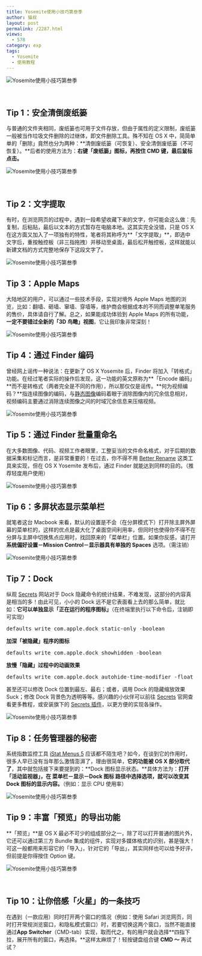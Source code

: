 ```yaml
---
title: Yosemite使用小技巧第叁季
author: 猫叔
layout: post
permalink: /2287.html
views:
  - 578
category: exp
tags:
  - Yosemite
  - 使用教程
---
```

![Yosemite使用小技巧第叁季][1]

&nbsp;

## Tip 1：安全清倒废纸篓

与普通的文件夹相同，废纸篓也可用于文件存放，但由于属性的定义限制，废纸篓一般被当作垃圾文件删除的过继体，即文件删除工具。殊不知在 OS X 中，简简单单的「删除」竟然也分为两种：**清倒废纸篓（可恢复）、安全清倒废纸篓（不可恢复）。**后者的使用方法为：**右键「废纸篓」图标，再按住 CMD 键，最后鼠标点击。**

![Yosemite使用小技巧第叁季][2]

&nbsp;

## Tip 2：文字提取

有时，在浏览网页的过程中，遇到一段希望收藏下来的文字，你可能会这么做：先复制，后粘贴，最后以文本的方式暂存在电脑本地。这其实完全没错，只是 OS X 在这方面又加入了一项独有的特性，笔者将其称呼为**「文字提取」**，即选中文字后，重按触控板（非三指拖拽）并移动至桌面，最后松开触控板，这样就能以新建文档的方式完整地保存下这段文字了。

![Yosemite使用小技巧第叁季][3]

## Tip 3：Apple Maps

大陆地区的用户，可以通过一些技术手段，实现对境外 Apple Maps 地图的浏览，比如：翻墙、砸墙、窜墙、穿墙等，维护商会根据成本的不同而调整单笔服务的售价，具体请自行了解。总之，如果能成功体验到 Apple Maps 的所有功能，**一定不要错过全新的「3D 鸟瞰」视图**，它让我印象非常深刻！

![Yosemite使用小技巧第叁季][4]

## Tip 4：通过 Finder 编码

曾经网上谣传一种说法：在更新了 OS X Yosemite 后，Finder 将加入「转格式」功能。在经过笔者实际的操作后发现，这一功能的英文原称为**「Encode 编码」**而不是转格式（两者完全是不同的作用），所以那仅仅是谣传。**何为视频编码？**指连续图像的编码，与<a class="new" title="静态图像（页面不存在）" href="http://zh.wikipedia.org/w/index.php?title=%E9%9D%99%E6%80%81%E5%9B%BE%E5%83%8F&action=edit&redlink=1" target="_blank">静态图像</a>编码着眼于消除图像内的冗余信息相对，视频编码主要通过消除连续图像之间的时域冗余信息来压缩视频。

![Yosemite使用小技巧第叁季][5]

## Tip 5：通过 Finder 批量重命名

在大多数图像、代码、视频工作者眼里，工整妥当的文件命名格式，对于后期的数据采集和标记而言，是非常重要的！在过去，你不得不用 <a href="https://itunes.apple.com/us/app/better-rename-9/id414209656?mt=12&uo=4&at=10lJSw" target="_blank">Better Rename</a> 这类工具来实现，但在 OS X Yosemite 发布后，通过 Finder 就能达到同样的目的。（推荐轻度用户使用）

![Yosemite使用小技巧第叁季][6]

## Tip 6：多屏状态显示菜单栏

就笔者这台 Macbook 来看，默认的设置是不会（在分屏模式下）打开除主屏外屏幕的菜单栏的，这样的优点是最大化了桌面空间利用率，但同时也使得你不得不在分屏与主屏中切换焦点应用时，找回原来的「菜单栏」位置。如果你反感，请打开 **系统偏好设置－Mission Control－显示器具有单独的 Spaces** 选项。（需注销）

![Yosemite使用小技巧第叁季][7]

## Tip 7：Dock

纵观 <a href="http://secrets.blacktree.com/" target="_blank">Secrets</a> 网站对于 Dock 隐藏命令的统计结果，不难发现，这部分的内容真是相当的多！由此可见，小小的 Dock 远不是它表面看上去的那么简单，就比如：**它可以单独显示「正在运行的程序图标」**（在终端里执行以下命令后，注销即可实现）

<pre>defaults write com.apple.dock static-only -boolean</pre>

**加深「被隐藏」程序的图标**

<pre>defaults write com.apple.dock showhidden -boolean</pre>

**放慢「隐藏」过程中的动画效果**

<pre>defaults write com.apple.dock autohide-time-modifier -float</pre>

甚至还可以修改 Dock 位置到最左、最右；或者，调用 Dock 的隐藏缩放效果 Suck；修改 Dock 背景色为透明等等。感兴趣的小伙伴可以前往 <a href="http://secrets.blacktree.com/" target="_blank">Secrets</a> 官网查看更多教程，或安装旗下的 <a href="http://blacktree-secrets.googlecode.com/files/Secrets_1.0.6.zip" target="_blank">Secrets 插件</a>，以更方便的实现各操作。

![Yosemite使用小技巧第叁季][8]

## Tip 8：任务管理器的秘密

系统指数监控工具 <a href="http://bjango.com/mac/istatmenus/" target="_blank">iStat Menus 5</a> 应该都不陌生吧？如今，在谈到它的作用时，很多人早已没有当年那么激情澎湃了，理由很简单，**它的功能被 OS X 部分取代了**，其中就包括接下来要提到的：**Dock 图标显示状态。**具体方法为：**打开「活动监视器」，在 菜单栏－显示－Dock 图标 路径中选择选项，就可以改变其 Dock 图标的显示内容。**（例如：显示 CPU 使用率）

![Yosemite使用小技巧第叁季][9]

## Tip 9：丰富「预览」的导出功能

**「预览」**是 OS X 最必不可少的组成部分之一，除了可以打开普通的图片外，它还可以通过第三方 Bundle 集成的组件，实现对多媒体格式的识别，甚是强大！可这一般都用来形容它的「导入」，针对它的「导出」，其实同样也可以给予好评，但前提是你得按住 Option 键。

![Yosemite使用小技巧第叁季][10]

&nbsp;

## Tip 10：让你倍感「火星」的一条技巧

在遇到（一款应用）同时打开两个窗口的情况（例如：使用 Safari 浏览网页，同时打开常规浏览窗口，和隐私模式窗口）时，若要切换这两个窗口，当然不能直接通过**App Switcher**（CMD-tab）实现，取而代之，有的用户就会选择**四指下拉，展开所有的窗口，再选择。**这样太麻烦了！轻按键盘组合键 **CMD ～** 再试试？

 [1]: http://cache.maoshu.cc//wp-content/uploads/sinapicv2-backup/2287-ww1-large-005V4vEUjw1enud4dj09bj30iw0dfgnw.jpg
 [2]: http://cache.maoshu.cc//wp-content/uploads/sinapicv2-backup/2287-ww3-large-005V4vEUjw1enud4eyuoqj309k05w3yo.jpg
 [3]: http://cache.maoshu.cc//wp-content/uploads/sinapicv2-backup/2287-ww3-large-005V4vEUjw1enud4h9asvj30hg0ahwil.jpg
 [4]: http://cache.maoshu.cc//wp-content/uploads/sinapicv2-backup/2287-ww4-large-005V4vEUjw1enud4k9z3ij30hn0c50vy.jpg
 [5]: http://cache.maoshu.cc//wp-content/uploads/sinapicv2-backup/2287-ww3-large-005V4vEUjw1enud4l6rqtj30m80aymyd.jpg
 [6]: http://cache.maoshu.cc//wp-content/uploads/sinapicv2-backup/2287-ww1-large-005V4vEUjw1enud4n4h8lj30jm09c75r.jpg
 [7]: http://cache.maoshu.cc//wp-content/uploads/sinapicv2-backup/2287-ww1-large-005V4vEUjw1enud4oci62j30iy08bdha.jpg
 [8]: http://cache.maoshu.cc//wp-content/uploads/sinapicv2-backup/2287-ww1-large-005V4vEUjw1enud4r55mvj30iz0fkwid.jpg
 [9]: http://cache.maoshu.cc//wp-content/uploads/sinapicv2-backup/2287-ww2-large-005V4vEUjw1enud4uyri2j30m80e7gnu.jpg
 [10]: http://cache.maoshu.cc//wp-content/uploads/sinapicv2-backup/2287-ww1-large-005V4vEUjw1enud4sq8mwj30m808xta3.jpg


